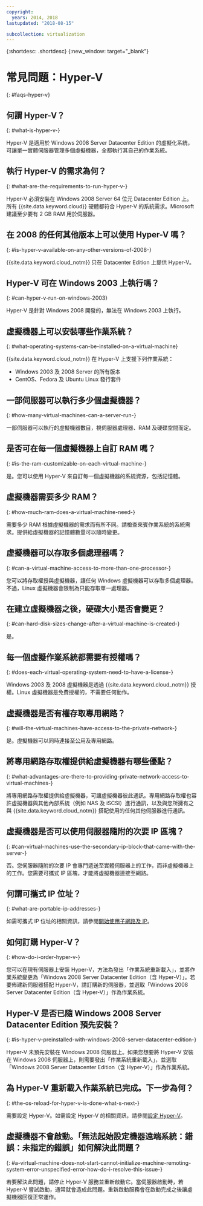 ```yaml
---
copyright:
  years: 2014, 2018
lastupdated: "2018-08-15"

subcollection: virtualization
---
```

{:shortdesc: .shortdesc}
{:new_window: target="_blank"}

# 常見問題：Hyper-V
{: #faqs-hyper-v}

## 何謂 Hyper-V？
{: #what-is-hyper-v-}

Hyper-V 是適用於 Windows 2008 Server Datacenter Edition 的虛擬化系統，可讓單一實體伺服器管理多個虛擬機器，全都執行其自己的作業系統。

## 執行 Hyper-V 的需求為何？
{: #what-are-the-requirements-to-run-hyper-v-}

Hyper-V 必須安裝在 Windows 2008 Server 64 位元 Datacenter Edition 上。所有 {{site.data.keyword.cloud}} 硬體都符合 Hyper-V 的系統需求。Microsoft 建議至少要有 2 GB RAM 用於伺服器。

## 在 2008 的任何其他版本上可以使用 Hyper-V 嗎？
{: #is-hyper-v-available-on-any-other-versions-of-2008-}

{{site.data.keyword.cloud_notm}} 只在 Datacenter Edition 上提供 Hyper-V。

## Hyper-V 可在 Windows 2003 上執行嗎？
{: #can-hyper-v-run-on-windows-2003}

Hyper-V 是針對 Windows 2008 開發的，無法在 Windows 2003 上執行。

## 虛擬機器上可以安裝哪些作業系統？
{: #what-operating-systems-can-be-installed-on-a-virtual-machine}

{{site.data.keyword.cloud_notm}} 在 Hyper-V 上支援下列作業系統：

* Windows 2003 及 2008 Server 的所有版本
* CentOS、Fedora 及 Ubuntu Linux 發行套件

## 一部伺服器可以執行多少個虛擬機器？
{: #how-many-virtual-machines-can-a-server-run-}

一部伺服器可以執行的虛擬機器數目，視伺服器處理器、RAM 及硬碟空間而定。

## 是否可在每一個虛擬機器上自訂 RAM 嗎？
{: #is-the-ram-customizable-on-each-virtual-machine-}

是。您可以使用 Hyper-V 來自訂每一個虛擬機器的系統資源，包括記憶體。

## 虛擬機器需要多少 RAM？
{: #how-much-ram-does-a-virtual-machine-need-}

需要多少 RAM 根據虛擬機器的需求而有所不同。請檢查來賓作業系統的系統需求。提供給虛擬機器的記憶體數量可以隨時變更。

## 虛擬機器可以存取多個處理器嗎？
{: #can-a-virtual-machine-access-to-more-than-one-processor-}

您可以將存取權授與虛擬機器，讓任何 Windows 虛擬機器可以存取多個處理器。不過，Linux 虛擬機器會限制為只能存取單一處理器。

## 在建立虛擬機器之後，硬碟大小是否會變更？
{: #can-hard-disk-sizes-change-after-a-virtual-machine-is-created-}

是。

## 每一個虛擬作業系統都需要有授權嗎？
{: #does-each-virtual-operating-system-need-to-have-a-license-}

Windows 2003 及 2008 虛擬機器是透過 {{site.data.keyword.cloud_notm}} 授權。Linux 虛擬機器是免費授權的，不需要任何動作。

## 虛擬機器是否有權存取專用網路？
{: #will-the-virtual-machines-have-access-to-the-private-network-}

是。虛擬機器可以同時連接至公用及專用網路。

## 將專用網路存取權提供給虛擬機器有哪些優點？
{: #what-advantages-are-there-to-providing-private-network-access-to-virtual-machines-}

將專用網路存取權提供給虛擬機器，可讓虛擬機器彼此通訊。專用網路存取權也容許虛擬機器與其他內部系統（例如 NAS 及 iSCSI）進行通訊，以及與您所擁有之與 {{site.data.keyword.cloud_notm}} 搭配使用的任何其他伺服器進行通訊。

## 虛擬機器是否可以使用伺服器隨附的次要 IP 區塊？
{: #can-virtual-machines-use-the-secondary-ip-block-that-came-with-the-server-}

否。您伺服器隨附的次要 IP 會專門遞送至實體伺服器上的工作，而非虛擬機器上的工作。您需要可攜式 IP 區塊，才能將虛擬機器連接至網路。

## 何謂可攜式 IP 位址？
{: #what-are-portable-ip-addresses-}

如需可攜式 IP 位址的相關資訊，請參閱[開始使用子網路及 IP](/docs/infrastructure/subnets?topic=subnets-getting-started-subnets-ips#getting-started-subnets-ips)。

## 如何訂購 Hyper-V？
{: #how-do-i-order-hyper-v-}

您可以在現有伺服器上安裝 Hyper-V，方法為發出「作業系統重新載入」，並將作業系統變更為「Windows 2008 Server Datacenter Edition（含 Hyper-V）」。若要佈建新伺服器搭配 Hyper-V，請訂購新的伺服器，並選取「Windows 2008 Server Datacenter Edition（含 Hyper-V）」作為作業系統。

## Hyper-V 是否已隨 Windows 2008 Server Datacenter Edition 預先安裝？
{: #is-hyper-v-preinstalled-with-windows-2008-server-datacenter-edition-}

Hyper-V 未預先安裝在 Windows 2008 伺服器上。如果您想要將 Hyper-V 安裝在 Windows 2008 伺服器上，則需要發出「作業系統重新載入」，並選取「Windows 2008 Server Datacenter Edition（含 Hyper-V）」作為作業系統。

## 為 Hyper-V 重新載入作業系統已完成。下一步為何？
{: #the-os-reload-for-hyper-v-is-done-what-s-next-}

需要設定 Hyper-V。如需設定 Hyper-V 的相關資訊，請參閱[設定 Hyper-V](/docs/infrastructure/virtualization?topic=Virtualization-setting-up-hyper-v)。

## 虛擬機器不會啟動。「無法起始設定機器遠端系統：錯誤：未指定的錯誤」如何解決此問題？
{: #a-virtual-machine-does-not-start-cannot-initialize-machine-remoting-system-error-unspecified-error-how-do-i-resolve-this-issue-}

若要解決此問題，請停止 Hyper-V 服務並重新啟動它。當伺服器啟動時，若 Hyper-V 嘗試啟動，通常就會造成此問題。重新啟動服務會在啟動完成之後讓虛擬機器回復正常運作。
